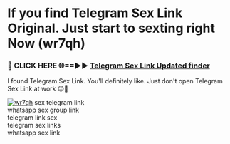 # If you find Telegram Sex Link Original. Just start to sexting right Now (wr7qh)

<h3>🔴 CLICK HERE 🌐==►► <a href="https://tinyurl.com/mtbk5fxa" rel="nofollow">Telegram Sex Link Updated finder</a></h3>

I found Telegram Sex Link. You'll definitely like. Just don't open Telegram Sex Link at work 😉💬

[![wr7qh](https://i.imgur.com/Q8WKrnY.jpeg)](https://tinyurl.com/mtbk5fxa)
sex telegram link<br>
whatsapp sex group link<br>
telegram link sex<br>
telegram sex links<br>
whatsapp sex link